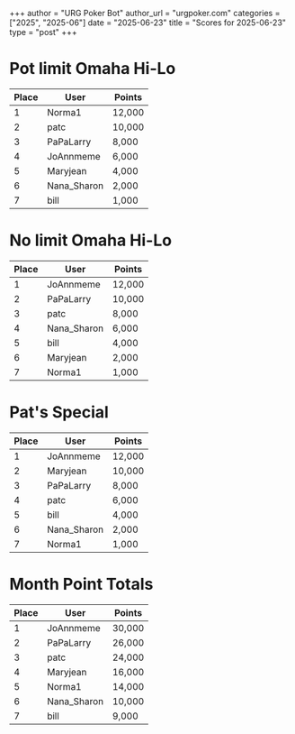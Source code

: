 +++
author = "URG Poker Bot"
author_url = "urgpoker.com"
categories = ["2025", "2025-06"]
date = "2025-06-23"
title = "Scores for 2025-06-23"
type = "post"
+++
# Pot limit Omaha Hi-Lo

| Place | User | Points |
|-------|------|--------|
| 1 | Norma1 | 12,000 |
| 2 | patc | 10,000 |
| 3 | PaPaLarry | 8,000 |
| 4 | JoAnnmeme | 6,000 |
| 5 | Maryjean | 4,000 |
| 6 | Nana_Sharon | 2,000 |
| 7 | bill | 1,000 |

# No limit Omaha Hi-Lo

| Place | User | Points |
|-------|------|--------|
| 1 | JoAnnmeme | 12,000 |
| 2 | PaPaLarry | 10,000 |
| 3 | patc | 8,000 |
| 4 | Nana_Sharon | 6,000 |
| 5 | bill | 4,000 |
| 6 | Maryjean | 2,000 |
| 7 | Norma1 | 1,000 |

# Pat's Special

| Place | User | Points |
|-------|------|--------|
| 1 | JoAnnmeme | 12,000 |
| 2 | Maryjean | 10,000 |
| 3 | PaPaLarry | 8,000 |
| 4 | patc | 6,000 |
| 5 | bill | 4,000 |
| 6 | Nana_Sharon | 2,000 |
| 7 | Norma1 | 1,000 |

# Month Point Totals

| Place | User | Points |
|-------|------|--------|
| 1 | JoAnnmeme | 30,000 |
| 2 | PaPaLarry | 26,000 |
| 3 | patc | 24,000 |
| 4 | Maryjean | 16,000 |
| 5 | Norma1 | 14,000 |
| 6 | Nana_Sharon | 10,000 |
| 7 | bill | 9,000 |
